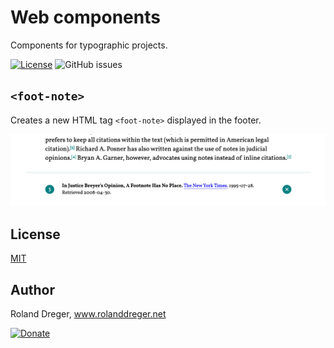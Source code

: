 # Web components

Components for typographic projects.

[![License](http://img.shields.io/github/license/:user/:repo?style=flat-square)](https://github.com/RolandDreger/web-components/blob/master/MIT-LICENSE.md)
![GitHub issues](https://img.shields.io/github/issues/RolandDreger/web-components)

## `<foot-note>`
Creates a new HTML tag `<foot-note>` displayed in the footer.

<img src="https://github.com/RolandDreger/web-components/raw/master/foot-note/foot-note_web_component.png" title="Footnote web component" alt="Footnote web component">

## License

[MIT](http://www.opensource.org/licenses/mit-license.php)

## Author

Roland Dreger, www.rolanddreger.net


[![Donate](https://img.shields.io/badge/Donate-PayPal-green.svg)](https://www.paypal.com/cgi-bin/webscr?cmd=_donations&business=roland%2edreger%40a1%2enet&lc=AT&item_name=Roland%20Dreger%20%2f%20Donation%20for%20script%20development%20Kirby-Data-Importer&currency_code=EUR&bn=PP%2dDonationsBF%3abtn_donateCC_LG%2egif%3aNonHosted)
